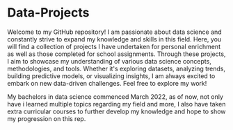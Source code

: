 # Data-Projects

Welcome to my GitHub repository! I am passionate about data science and constantly strive to expand my knowledge and skills in this field. Here, you will find a collection of projects I have undertaken for personal enrichment as well as those completed for school assignments. Through these projects, I aim to showcase my understanding of various data science concepts, methodologies, and tools. Whether it's exploring datasets, analyzing trends, building predictive models, or visualizing insights, I am always excited to embark on new data-driven challenges. Feel free to explore my work!

My bachelors in data science commenced March 2022, as of now, not only have i learned multiple topics regarding my field and more, I also have taken extra curricular courses to further develop my knowledge and hope to show my progression on this rep.


